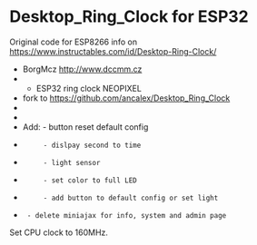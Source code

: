 # Desktop_Ring_Clock for ESP32

Original code for ESP8266 info on https://www.instructables.com/id/Desktop-Ring-Clock/

 *   BorgMcz  http://www.dccmm.cz
 * * ESP32 ring clock NEOPIXEL
 *   fork to https://github.com/ancalex/Desktop_Ring_Clock
 * 
 *
 * Add: - button reset default config
 * 			- dislpay second to time
 *			- light sensor 
 *			- set color to full LED
 * 			- add button to default config or set light
 *      - delete miniajax for info, system and admin page
 
 Set CPU clock to 160MHz.
